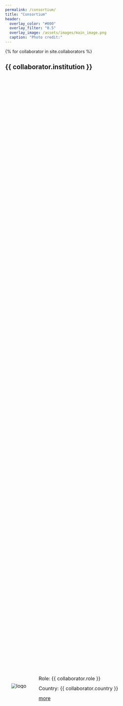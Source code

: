 ```yaml
---
permalink: /consortium/
title: "Consortium"
header:
  overlay_color: "#000"
  overlay_filter: "0.5"
  overlay_image: /assets/images/main_image.png
  caption: "Photo credit:"
---
```


{% for collaborator in site.collaborators %}
  <h2>{{ collaborator.institution }}</h2>
  <div>
    <div style="display: flex; align-items: center; justify-content: space-between; height: 100%; padding: 20px; font-size: 16px; line-height: 1;">
      <img src="{{ collaborator.img_path }}" alt="logo" class="flag" style="max-height: 150px; vertical-align: middle;">
      <div style="flex: 1; margin-left: 40px; margin-right: 40px;">
        <p> Role: {{ collaborator.role }} </p>
        <p>Country: {{ collaborator.country }}</p>
        <a href="{{ collaborator.link }}" class="btn btn--inverse">more</a>
      </div>
    </div>
    {% if collaborator.description %}
      <p>{{ collaborator.description | markdownify | strip }}</p>
    {% endif %}
  </div>
{% endfor %}
